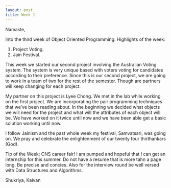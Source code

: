 ```yaml
---
layout: post
title: Week 1
---
```


Namaste,

Into the third week of Object Oriented Programming. Highlights of the week:
1. Project Voting.
2. Jain Festival.

This week we started our second project involving the Australian Voting system. The system is very unique based with voters voting for candidates according to their preference. Since this is our second project, we are going to work in a team of two for the rest of the semester. Though are partners will keep changing for each project.

My partner on this project is Lyee Chong. We met in the lab while working on the first project. We are incorporating the pair programming techniques that we’ve been reading about. In the beginning we decided what objects we will need for the project and what will the attributes of each object will be. We have worked on it twice until now and  we have been able get a basic solution working until now.

I follow Jainism and the past whole week my festival, Samvatsari, was going on. We pray and celebrate the enlightenment of our twenty four thirthankars (God).

Tip of the Week: CNS career fair! I am pumped and hopeful that I can get an internship for this summer. Do not have a resume that is more tahn a page long. Be precise and concies. Also for the interview round be well versed with Data Structures and Algorithms.

Shukriya,
Kaivan